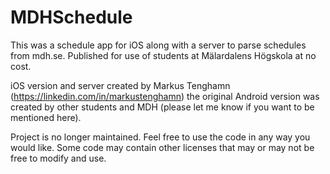 MDHSchedule
===========

This was a schedule app for iOS along with a server to parse schedules from mdh.se. Published for use of students at Mälardalens Högskola at no cost.

iOS version and server created by Markus Tenghamn (https://linkedin.com/in/markustenghamn) the original Android version was created by other students and MDH (please let me know if you want to be mentioned here).

Project is no longer maintained. Feel free to use the code in any way you would like. Some code may contain other licenses that may or may not be free to modify and use.
